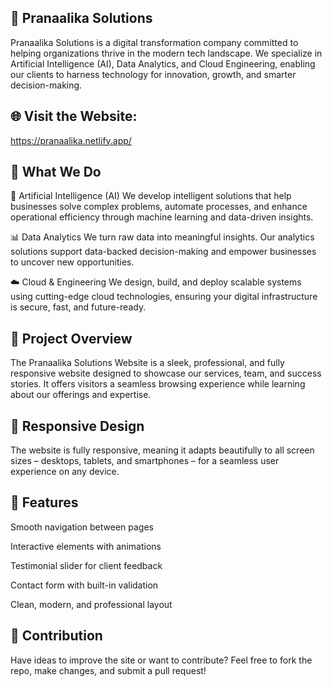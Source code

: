 
## 🚀 Pranaalika Solutions
Pranaalika Solutions is a digital transformation company committed to helping organizations thrive in the modern tech landscape. We specialize in Artificial Intelligence (AI), Data Analytics, and Cloud Engineering, enabling our clients to harness technology for innovation, growth, and smarter decision-making.

## 🌐 Visit the Website: 
https://pranaalika.netlify.app/

## 💼 What We Do
🤖 Artificial Intelligence (AI)
We develop intelligent solutions that help businesses solve complex problems, automate processes, and enhance operational efficiency through machine learning and data-driven insights.

📊 Data Analytics
We turn raw data into meaningful insights. Our analytics solutions support data-backed decision-making and empower businesses to uncover new opportunities.

☁️ Cloud & Engineering
We design, build, and deploy scalable systems using cutting-edge cloud technologies, ensuring your digital infrastructure is secure, fast, and future-ready.

## 🧭 Project Overview
The Pranaalika Solutions Website is a sleek, professional, and fully responsive website designed to showcase our services, team, and success stories. It offers visitors a seamless browsing experience while learning about our offerings and expertise.

## 📱 Responsive Design
The website is fully responsive, meaning it adapts beautifully to all screen sizes – desktops, tablets, and smartphones – for a seamless user experience on any device.

## 🧪 Features
Smooth navigation between pages

Interactive elements with animations

Testimonial slider for client feedback

Contact form with built-in validation

Clean, modern, and professional layout

## 🙌 Contribution
Have ideas to improve the site or want to contribute? Feel free to fork the repo, make changes, and submit a pull request!

